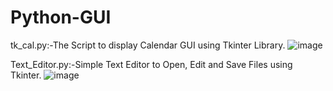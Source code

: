 # Python-GUI

tk_cal.py:-The Script to display Calendar GUI using Tkinter Library.
![image](https://user-images.githubusercontent.com/42490741/119562587-219b5600-bdc4-11eb-9d10-313bfc388a29.png)


Text_Editor.py:-Simple Text Editor to Open, Edit and Save Files using Tkinter.
![image](https://user-images.githubusercontent.com/42490741/119802790-7cd06400-befc-11eb-950b-1135634dab54.png)



